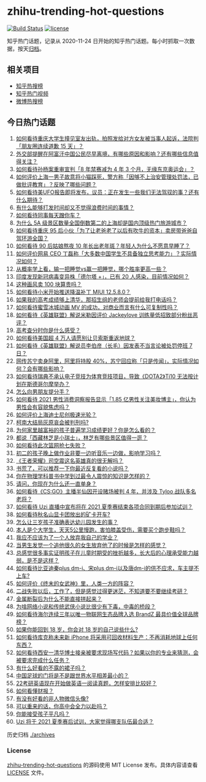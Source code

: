 # zhihu-trending-hot-questions

[![Build Status](https://github.com/justjavac/zhihu-trending-hot-questions/workflows/ci/badge.svg?branch=master)](https://github.com/justjavac/zhihu-trending-hot-questions/actions)
[![license](https://img.shields.io/github/license/justjavac/zhihu-trending-hot-questions)](https://github.com/justjavac/zhihu-trending-hot-questions/blob/master/LICENSE)

知乎热门话题，记录从 2020-11-24 日开始的知乎热门话题。每小时抓取一次数据，按天[归档](./archives)。

## 相关项目

- [知乎热搜榜](https://github.com/justjavac/zhihu-trending-top-search)
- [知乎热门视频](https://github.com/justjavac/zhihu-trending-hot-video)
- [微博热搜榜](https://github.com/justjavac/weibo-trending-hot-search)

## 今日热门话题

<!-- BEGIN -->
<!-- 最后更新时间 Wed Jun 23 2021 05:01:37 GMT+0800 (China Standard Time) -->

1. [如何看待重庆大学生撞见室友出轨，拍照发给对方女友被当事人起诉，法院判「朋友圈连续道歉 15
   天」？](https://www.zhihu.com/question/466513016)
2. [外交部提醒在阿富汗中国公民尽早离境，有哪些原因和影响？还有哪些信息值得关注？](https://www.zhihu.com/question/466217700)
3. [如何看待孙杨案重审宣判「8 年禁赛减为 4 年 3
   个月，无缘东京奥运会」？](https://www.zhihu.com/question/466646307)
4. [如何评价上海一男子故意将小猫踩死，警方称「因够不上治安管理处罚法，已做批评教育」？反映了哪些问题？](https://www.zhihu.com/question/466304670)
5. [如何看待美UFO报告即将发布，议员：正在发生一些我们无法驾驭的事？还有什么期待？](https://www.zhihu.com/question/465771991)
6. [有什么能够打发时间却又不觉得浪费时间的事情？](https://www.zhihu.com/question/301386253)
7. [如何看待同事每天蹭你车？](https://www.zhihu.com/question/63645770)
8. [为什么 5A
   级景区数量全国倒数第二的上海却是国内顶级热门旅游城市？](https://www.zhihu.com/question/466381415)
9. [如何看待重庆 95
   后小伙「为了让老爸老了以后有吹牛的资本」卖房带爸爸自驾环游全国？](https://www.zhihu.com/question/466349378)
10. [如何看待 90 后姑娘熬夜 10
    年长出老年斑？年轻人为什么不愿意早睡了？](https://www.zhihu.com/question/466328145)
11. [如何评价网易 CEO
    丁磊称「大多数中国学生不具备独立思考能力」？实际情况如何？](https://www.zhihu.com/question/466490549)
12. [从概率学上看，输一把睡觉vs赢一把睡觉，哪个胜率更高一些？](https://www.zhihu.com/question/461910176)
13. [印度发现新冠病毒变异株「德尔塔 +」，已有 20
    人感染，目前情况如何？](https://www.zhihu.com/question/466349358)
14. [这种画风卖 100 块算贵吗？](https://www.zhihu.com/question/465453498)
15. [如何看待小米开始推送降温补丁 MIUI 12.5.8.0？](https://www.zhihu.com/question/466310277)
16. [如果我的高考成绩够上清华，那招生组的老师会提前给我打电话吗？](https://www.zhihu.com/question/454386015)
17. [如何看待蜜雪冰城动画 MV 的成功，对商业而言有什么可复制性吗？](https://www.zhihu.com/question/465195632)
18. [如何看待《英雄联盟》解说米勒因评价 Jackeylove
    训练量低招致部分粉丝恶评？](https://www.zhihu.com/question/466123710)
19. [高考查分时你是什么感受？](https://www.zhihu.com/question/466111722)
20. [如何看待美国超 4 万人请愿别让贝索斯重返地球？](https://www.zhihu.com/question/466270783)
21. [如何看待《英雄联盟》解说员李伯彦（长毛）因发表不当言论被处罚停班 7
    日？](https://www.zhihu.com/question/466514186)
22. [网传苏宁卖身阿里，阿里将持股
    40%，苏宁回应称「只是传闻」，实际情况如何？会有哪些影响？](https://www.zhihu.com/question/466571042)
23. [如何看待瑞典不承认电子竞技为体育竞技项目，导致《DOTA2》Ti10
    无法按计划在斯德哥尔摩举办？](https://www.zhihu.com/question/466481205)
24. [怎么向男朋友提分手？](https://www.zhihu.com/question/327222167)
25. [如何看待 2021 男性消费洞察报告显示「1.85
    亿男性关注美妆博主」，你认为男性会有容貌焦虑吗？](https://www.zhihu.com/question/466573038)
26. [如何评价上海迪士尼创极速光轮？](https://www.zhihu.com/question/445718276)
27. [柯南大结局灰原哀会被判刑吗?](https://www.zhihu.com/question/386040910)
28. [为何家里越富裕的孩子普遍学习成绩更好？你是怎么看的？](https://www.zhihu.com/question/450056291)
29. [都说「西藏林芝是小瑞士」，林芝有哪些景区值得一逛？](https://www.zhihu.com/question/465538943)
30. [如何看待此次篮网抢七失败？](https://www.zhihu.com/question/466102154)
31. [初二的孩子晚上做作业非要一边听音乐一边做，影响学习吗？](https://www.zhihu.com/question/421790883)
32. [《王者荣耀》司空震这名英雄真的很无解吗？](https://www.zhihu.com/question/462884750)
33. [书荒了，可以推荐一下你最近反复看的小说吗？](https://www.zhihu.com/question/379247015)
34. [你在物理学科普书中学到过最令人震惊的知识是怎样的？](https://www.zhihu.com/question/456001315)
35. [请问，你现在为什么还一直单身？](https://www.zhihu.com/question/457922593)
36. [如何看待《CS:GO》主播半仙因开设赌场被判 4 年，并涉及 Tyloo
    战队多名老将？](https://www.zhihu.com/question/465799818)
37. [如何看待 Uzi 直播中宣布将在 2021
    夏季赛结束各项合同到期后参加试训？](https://www.zhihu.com/question/465645680)
38. [如何看待秋名山显卡团放出的矿卡开车?](https://www.zhihu.com/question/465645313)
39. [怎么让三岁孩子准确表达幼儿园发生的事？](https://www.zhihu.com/question/455057144)
40. [本人是个大学生，天天5公里慢跑，害怕膝盖受伤，需要买个跑步鞋吗？](https://www.zhihu.com/question/463950741)
41. [我应不应该为了一个人放弃我自己的学业？](https://www.zhihu.com/question/465220537)
42. [当男生发觉一个追他很久的女生放弃他了的时候是怎样的感觉？](https://www.zhihu.com/question/266589774)
43. [总感觉很多事实证明孩子在儿童时期受的挫折越多，长大后的心理承受能力越弱，是不是这样？](https://www.zhihu.com/question/266704437)
44. [如何看待比亚迪秦plus dm-i、宋plus
    dm-i以及唐dm-i的供不应求，车主提不上车?](https://www.zhihu.com/question/459492306)
45. [如何评价《终末的女武神》里，人类一方的阵容？](https://www.zhihu.com/question/326427730)
46. [二战失败以后，工作了，但是感觉过得更迷茫，不知道要不要继续考研？](https://www.zhihu.com/question/460355264)
47. [金属断裂后为什么不能直接拼起来？](https://www.zhihu.com/question/34674308)
48. [为啥网络小说和传统武侠小说比很少有下毒，中毒的桥段？](https://www.zhihu.com/question/466556670)
49. [如何看待海尔连续三年以唯一物联网生态品牌入选 BrandZ
    最具价值全球品牌榜？](https://www.zhihu.com/question/466497087)
50. [如果你能回到 18 岁，你会对 18 岁的自己说些什么?](https://www.zhihu.com/question/457534440)
51. [如何看待库克称未来新 iPhone
    将采用可回收材料生产：不再消耗地球上任何东西？](https://www.zhihu.com/question/466278095)
52. [如何看待西安一清华博士接亲被要求现场写代码？如果以你的专业来猜测，会被要求完成什么任务？](https://www.zhihu.com/question/466165757)
53. [有什么好看的不露的裙子吗？](https://www.zhihu.com/question/449495437)
54. [中国足球的门将是不是跟世界水平相差最小的？](https://www.zhihu.com/question/409596507)
55. [22考研英语现在开始做英语一阅读真题，怎样安排比较好？](https://www.zhihu.com/question/466315395)
56. [如何看懂财报？](https://www.zhihu.com/question/19645090)
57. [有没有好看的非人物微信头像?](https://www.zhihu.com/question/387563344)
58. [可以重来的话，你高中会全力以赴吗？](https://www.zhihu.com/question/463562103)
59. [你能接受孩子平凡吗？](https://www.zhihu.com/question/455639319)
60. [Uzi 将于 2021 夏季赛后试训，大家觉得哪支队伍最合适？](https://www.zhihu.com/question/466298886)

<!-- END -->

历史归档 [./archives](./archives)

### License

[zhihu-trending-hot-questions](https://github.com/justjavac/zhihu-trending-hot-questions)
的源码使用 MIT License 发布。具体内容请查看 [LICENSE](./LICENSE) 文件。
